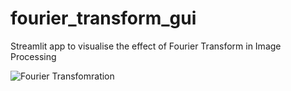 # fourier_transform_gui
Streamlit app to visualise the effect of Fourier Transform in Image Processing


![Fourier Transfomration](https://www.youtube.com/watch?v=pf7Q8SdfXys)
